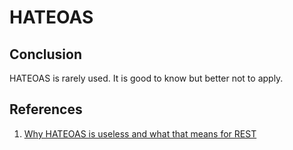 # HATEOAS

## Conclusion

HATEOAS is rarely used. It is good to know but better not to apply.

## References

1. [Why HATEOAS is useless and what that means for REST](https://medium.com/@andreasreiser94/why-hateoas-is-useless-and-what-that-means-for-rest-a65194471bc8)